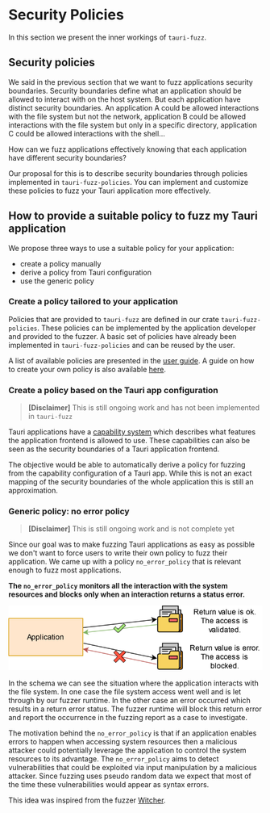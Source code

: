 # Security Policies

In this section we present the inner workings of `tauri-fuzz`.

## Security policies

We said in the previous section that we want to fuzz applications security boundaries.
Security boundaries define what an application should be allowed to interact with on the host system.
But each application have distinct security boundaries. An application A could be allowed interactions with the file system
but not the network, application B could be allowed interactions with the file system but only in a specific directory, application C
could be allowed interactions with the shell...

How can we fuzz applications effectively knowing that each application have different security boundaries?

Our proposal for this is to describe security boundaries through policies implemented in `tauri-fuzz-policies`.
You can implement and customize these policies to fuzz your Tauri application more effectively.

## How to provide a suitable policy to fuzz my Tauri application

We propose three ways to use a suitable policy for your application:

- create a policy manually
- derive a policy from Tauri configuration
- use the generic policy

### Create a policy tailored to your application

Policies that are provided to `tauri-fuzz` are defined in our crate `tauri-fuzz-policies`.
These policies can be implemented by the application developer and provided to the fuzzer.
A basic set of policies have already been implemented in `tauri-fuzz-policies` and can be reused
by the user.

A list of available policies are presented in the [user guide](../user_guide/available_policies.md).
A guide on how to create your own policy is also available [here](../user_guide/write_custom_policy.md).

### Create a policy based on the Tauri app configuration

> **[Disclaimer]** This is still ongoing work and has not been implemented in `tauri-fuzz`

Tauri applications have a [capability system](https://v2.tauri.app/security/capabilities/) which
describes what features the application frontend is allowed to use.
These capabilities can also be seen as the security boundaries of a Tauri application frontend.

The objective would be able to automatically derive a policy for fuzzing from the capability configuration of a Tauri app.
While this is not an exact mapping of the security boundaries of the whole application this is still an approximation.

### Generic policy: no error policy

> **[Disclaimer]** This is still ongoing work and is not complete yet

Since our goal was to make fuzzing Tauri applications as easy as possible we don't want to force users
to write their own policy to fuzz their application.
We came up with a policy `no_error_policy` that is relevant enough to fuzz most applications.

**The `no_error_policy` monitors all the interaction with the system resources and blocks only when an interaction returns a status error.**

![No error on return policy](../images/no_error_policy.drawio.svg "No error on return policy")

In the schema we can see the situation where the application interacts with the file system.
In one case the file system access went well and is let through by our fuzzer runtime.
In the other case an error occurred which results in a return error status.
The fuzzer runtime will block this return error and report the occurrence in the fuzzing report as a case to investigate.

The motivation behind the `no_error_policy` is that if an application enables errors to happen when accessing system resources
then a malicious attacker could potentially leverage the application to control the system resources to its advantage.
The `no_error_policy` aims to detect vulnerabilities that could be exploited via input manipulation by a malicious attacker.
Since fuzzing uses pseudo random data we expect that most of the time these vulnerabilities would appear as syntax errors.

This idea was inspired from the fuzzer [Witcher](https://github.com/sefcom/Witcher).
